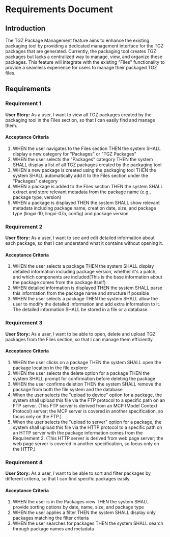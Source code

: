 # Requirements Document

## Introduction

The TGZ Package Management feature aims to enhance the existing packaging tool by providing a dedicated management interface for the TGZ packages that are generated. Currently, the packaging tool creates TGZ packages but lacks a centralized way to manage, view, and organize these packages. This feature will integrate with the existing "Files" functionality to provide a seamless experience for users to manage their packaged TGZ files.

## Requirements

### Requirement 1

**User Story:** As a user, I want to view all TGZ packages created by the packaging tool in the Files section, so that I can easily find and manage them.

#### Acceptance Criteria

1. WHEN the user navigates to the Files section THEN the system SHALL display a new category for "Packages" or "TGZ Packages"
2. WHEN the user selects the "Packages" category THEN the system SHALL display a list of all TGZ packages created by the packaging tool
3. WHEN a new package is created using the packaging tool THEN the system SHALL automatically add it to the Files section under the "Packages" category
4. WHEN a package is added to the Files section THEN the system SHALL extract and store relevant metadata from the package name (e.g., package type, version)
5. WHEN a package is displayed THEN the system SHALL show relevant metadata including package name, creation date, size, and package type (lingxi-10, lingxi-07a, config) and package version

### Requirement 2

**User Story:** As a user, I want to see and edit detailed information about each package, so that I can understand what it contains without opening it.

#### Acceptance Criteria

1. WHEN the user selects a package THEN the system SHALL display detailed information including package version, whether it's a patch, and which components are included(This is the base information about the package comes from the package itself)
2. WHEN detailed information is displayed THEN the system SHALL parse this information from the package name and structure if possible
3. WHEN the user selects a package THEN the system SHALL allow the user to modify the detailed information and add extra information to it. The detailed information SHALL be stored in a file or a database.

### Requirement 3

**User Story:** As a user, I want to be able to open, delete and upload TGZ packages from the Files section, so that I can manage them efficiently.

#### Acceptance Criteria

1. WHEN the user clicks on a package THEN the system SHALL open the package location in the file explorer
2. WHEN the user selects the delete option for a package THEN the system SHALL prompt for confirmation before deleting the package
3. WHEN the user confirms deletion THEN the system SHALL remove the package from both the file system and the database
4. When the user selects the "upload to device" option for a package, the system shall upload this file via the FTP protocol to a specific path on an FTP server. (This FTP server is derived from an MCP (Model Context Protocol) server; the MCP server is covered in another specification, so focus only on the FTP.)
5. When the user selects the "upload to server" option for a package, the system shall upload this file via the HTTP protocol to a specific path on an HTTP server with the package information comes from the Requirement 2. (This HTTP server is derived from web page server; the web page server is covered in another specification, so focus only on the HTTP.)

### Requirement 4

**User Story:** As a user, I want to be able to sort and filter packages by different criteria, so that I can find specific packages easily.

#### Acceptance Criteria

1. WHEN the user is in the Packages view THEN the system SHALL provide sorting options by date, name, size, and package type
2. WHEN the user applies a filter THEN the system SHALL display only packages matching the filter criteria
3. WHEN the user searches for packages THEN the system SHALL search through package names and metadata
